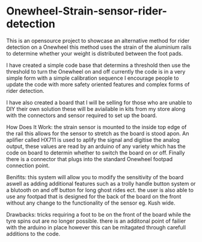# Onewheel-Strain-sensor-rider-detection
This is an opensource project to showcase an alternative method for rider detection on a Onewheel this method uses the strain of the aluminium rails to determine whether your weight is distributed between the foot pads.

I have created a simple code base that determins a threshold then use the threshold to turn the Onewheel on and off currently the code is in a very simple form with a simple calibration sequence I encourage people to update the code with more safety oriented features and complex forms of rider detection.

I have also created a board that I will be selling for those who are unable to DIY their own solution these will be aviailable in kits from my store along with the connectors and sensor required to set up the board. 

How Does It Work:
the strain sensor is mounted to the inside top edge of the rail this allows for the sensor to stretch as the board is stood apon. An aplifier called HX711 is used to aplify the signal and digitise the analog output, these values are read by an arduino of any variety which has the code on board to determin whether to switch the board on or off. Finally there is a connector that plugs into the standard Onewheel footpad connection point.

Benifits:
this system will allow you to modify the sensitivity of the board aswell as adding additional features such as a trolly handle button system or a blutooth on and off button for long ghost rides ect. 
the user is also able to use any footpad that is designed for the back of the board on the front without any change to the functionality of the sensor eg. Kush wide.

Drawbacks: 
tricks requiring a foot to be on the front of the board while the tyre spins out are no longer possible.
there is an additonal point of failier with the arduino in place however this can be mitagated through carefull additions to the code.
